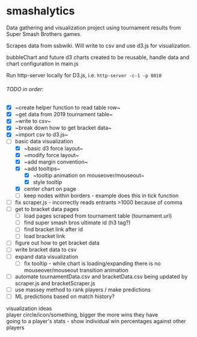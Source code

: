 # smashalytics

Data gathering and visualization project using tournament results from Super Smash Brothers games.

Scrapes data from ssbwiki. Will write to csv and use d3.js for visualization.

bubbleChart and future d3 charts created to be reusable, handle data and chart configuration in main.js

Run http-server locally for D3.js, i.e. `http-server -c-1 -p 8010`

###### TODO in order:

   - [x] ~create helper function to read table row~
   - [x] ~get data from 2019 tournament table~
   - [x] ~write to csv~
   - [x] ~break down how to get bracket data~
   - [x] ~import csv to d3.js~
   - [ ] basic data visualization
     - [X] ~basic d3 force layout~
     - [X] ~modify force layout~
     - [X] ~add margin convention~
     - [X] ~add tooltips~
       - [X] ~tooltip animation on mouseover/mouseout~
       - [X] style tooltip
     - [X] center chart on page
     - [ ] keep nodes within borders - example does this in tick function
   - [ ] fix scraper.js - incorrectly reads entrants >1000 because of comma
   - [ ] get to bracket data pages
     - [ ] load pages scraped from tournament table (tournament.url)
     - [ ] find super smash bros ultimate id (h3 tag?)
     - [ ] find bracket link after id
     - [ ] load bracket link
   - [ ] figure out how to get bracket data
   - [ ] write bracket data to csv
   - [ ] expand data visualization
     - [ ] fix tooltip - while chart is loading/expanding there is no mouseover/mouseout transition animation
   - [ ] automate tournamentData.csv and bracketData.csv being updated by scraper.js and bracketScraper.js
   - [ ] use massey method to rank players / make predictions
   - [ ] ML predictions based on match history?

   visualization ideas  
    player circle/icon/something, bigger the more wins they have  
    going to a player's stats - show individual win percentages against other players  
